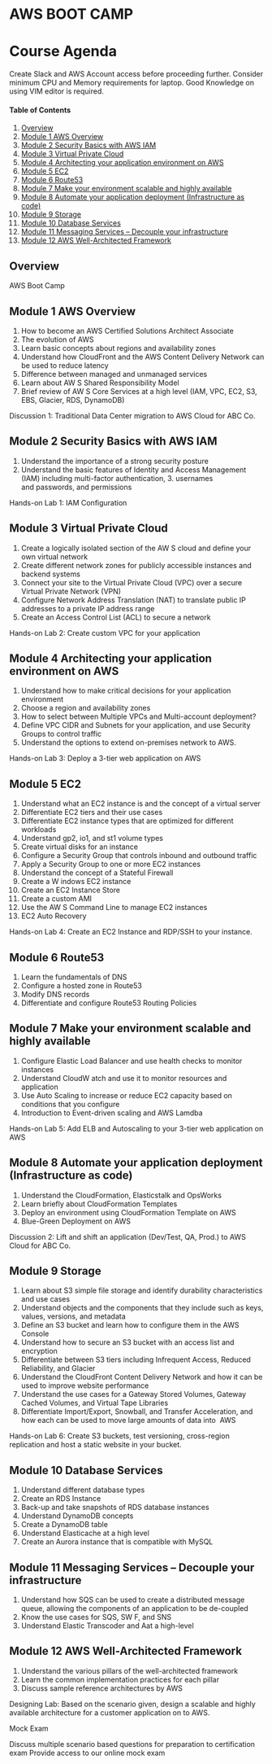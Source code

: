 # AWS BOOT CAMP

# Course Agenda

Create Slack and AWS Account access before proceeding further.
Consider minimum CPU and Memory requirements for laptop.
Good Knowledge on using VIM editor is required.

#### Table of Contents

1. [Overview](#overview)
2. [Module 1 AWS Overview](#module-1)
3. [Module 2 Security Basics with AWS IAM ](#module-2)
4. [Module 3 Virtual Private Cloud](#module-3)
5. [Module 4 Architecting your application environment on AWS](#module-4)
6. [Module 5 EC2](#module-5)
5. [Module 6 Route53](#module-6)
6. [Module 7 Make your environment scalable and highly available](#module-7)
5. [Module 8 Automate your application deployment (Infrastructure as code)](#module-8)
6. [Module 9 Storage](#module-9)
5. [Module 10 Database Services](#module-10)
6. [Module 11 Messaging Services – Decouple your infrastructure](#module-11)
5. [Module 12 AWS Well-Architected Framework](#module-12)

## Overview

AWS Boot Camp

## Module 1 AWS Overview

1. How to become an AWS Certified Solutions Architect Associate
2. The evolution of AWS
3. Learn basic concepts about regions and availability zones
4. Understand how CloudFront and the AWS Content Delivery Network can be used to reduce latency
5. Difference between managed and unmanaged services
6. Learn about AW S Shared Responsibility Model
7. Brief review of AW S Core Services at a high level (IAM, VPC, EC2, S3, EBS, Glacier, RDS, DynamoDB)

Discussion 1: Traditional Data Center migration to AWS Cloud for ABC Co. 

## Module 2 Security Basics with AWS IAM

1. Understand the importance of a strong security posture
2. Understand the basic features of Identity and Access Management (IAM) including multi-factor authentication, 3. usernames and passwords, and permissions

Hands-on Lab 1: IAM Configuration

## Module 3 Virtual Private Cloud

1. Create a logically isolated section of the AW S cloud and define your own virtual network
2. Create different network zones for publicly accessible instances and backend systems
3. Connect your site to the Virtual Private Cloud (VPC) over a secure Virtual Private Network (VPN)
4. Configure Network Address Translation (NAT) to translate public IP addresses to a private IP    address range
5. Create an Access Control List (ACL) to secure a network

Hands-on Lab 2: Create custom VPC for your application

## Module 4 Architecting your application environment on AWS

1.	Understand how to make critical decisions for your application environment
2.	Choose a region and availability zones
3.	How to select between Multiple VPCs and Multi-account deployment?
4.	Define VPC CIDR and Subnets for your application, and use Security Groups to control traffic
5.	Understand the options to extend on-premises network to AWS.


Hands-on Lab 3: Deploy a 3-tier web application on AWS

## Module 5 EC2

1.	Understand what an EC2 instance is and the concept of a virtual server
2.	Differentiate EC2 tiers and their use cases
3.	Differentiate EC2 instance types that are optimized for different workloads
4.	Understand gp2, io1, and st1 volume types
5.	Create virtual disks for an instance
6.	Configure a Security Group that controls inbound and outbound traffic
7.	Apply a Security Group to one or more EC2 instances
8.	Understand the concept of a Stateful Firewall
9.	Create a W indows EC2 instance
10.	Create an EC2 Instance Store
11.	Create a custom AMI
12.	Use the AW S Command Line to manage EC2 instances
13.	EC2 Auto Recovery

Hands-on Lab 4: Create an EC2 Instance and RDP/SSH to your instance.

## Module 6 Route53

1.	Learn the fundamentals of DNS
2.	Configure a hosted zone in Route53
3.	Modify DNS records
4.	Differentiate and configure Route53 Routing Policies


## Module 7  Make your environment scalable and highly available

1.	Configure Elastic Load Balancer and use health checks to monitor instances
2.	Understand CloudW atch and use it to monitor resources and application
3.	Use Auto Scaling to increase or reduce EC2 capacity based on conditions that you configure
4.	Introduction to Event-driven scaling and AWS Lamdba

Hands-on Lab 5: Add ELB and Autoscaling to your 3-tier web application on AWS

## Module 8 Automate your application deployment (Infrastructure as code)

1.	Understand the CloudFormation, Elasticstalk and OpsWorks
2.	Learn briefly about CloudFormation Templates
3.	Deploy an environment using CloudFormation Template on AWS
4.	Blue-Green Deployment on AWS

Discussion 2: Lift and shift an application (Dev/Test, QA, Prod.) to AWS Cloud for ABC Co.

## Module 9 Storage

1.	Learn about S3 simple file storage and identify durability characteristics and use cases
2.	Understand objects and the components that they include such as keys, values, versions, and metadata
3.	Define an S3 bucket and learn how to configure them in the AWS Console
4.	Understand how to secure an S3 bucket with an access list and encryption
5.	Differentiate between S3 tiers including Infrequent Access, Reduced Reliability, and Glacier
6.	Understand the CloudFront Content Delivery Network and how it can be used to improve website performance
7.	Understand the use cases for a Gateway Stored Volumes, Gateway Cached Volumes, and Virtual Tape Libraries
8.	Differentiate Import/Export, Snowball, and Transfer Acceleration, and how each can be used to move large amounts of data into  AWS

Hands-on Lab 6: Create S3 buckets, test versioning, cross-region replication and host a static website in your bucket.


## Module 10 Database Services

1.	Understand different database types
2.	Create an RDS Instance
3.	Back-up and take snapshots of RDS database instances
4.	Understand DynamoDB concepts
5.	Create a DynamoDB table
6.	Understand Elasticache at a high level
7.	Create an Aurora instance that is compatible with MySQL

## Module 11  Messaging Services – Decouple your infrastructure

1.	Understand how SQS can be used to create a distributed message queue, allowing the components of an application to be de-coupled
2.	Know the use cases for SQS, SW F, and SNS
3.	Understand Elastic Transcoder and Aat a high-level


## Module 12 AWS Well-Architected Framework

1.	Understand the various pillars of the well-architected framework
2.	Learn the common implementation practices for each pillar
3.	Discuss sample reference architectures by AWS

Designing Lab: Based on the scenario given, design a scalable and highly available architecture for a customer application on to AWS.

Mock Exam

Discuss multiple scenario based questions for preparation to certification exam
Provide access to our online mock exam
